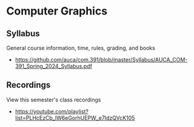 Computer Graphics
=================

## Syllabus

General course information, time, rules, grading, and books

* <https://github.com/auca/com.391/blob/master/Syllabus/AUCA_COM-391_Spring_2024_Syllabus.pdf>

## Recordings

View this semester's class recordings

* <https://youtube.com/playlist?list=PLHcEzCb_lW6eGorhUEPW_e7IdzQVcK105>

